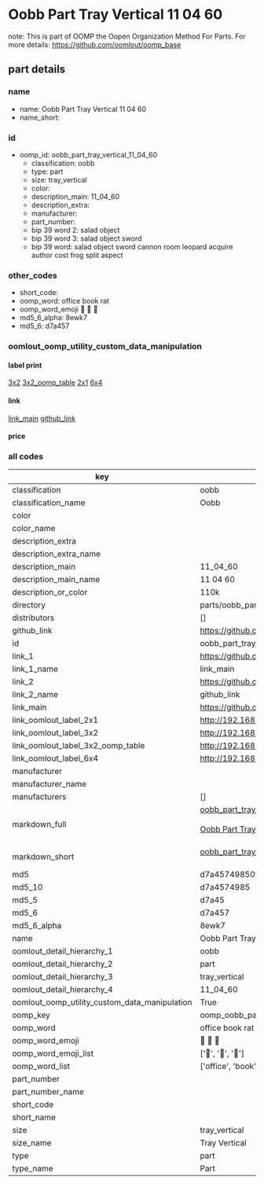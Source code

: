 # Oobb Part Tray Vertical 11 04 60  

note: This is part of OOMP the Oopen Organization Method For Parts. For more details: https://github.com/oomlout/oomp_base

##  part details





### name
* name: Oobb Part Tray Vertical 11 04 60
* name_short: 
### id
* oomp_id: oobb_part_tray_vertical_11_04_60
  * classification: oobb
  * type: part
  * size: tray_vertical
  * color: 
  * description_main: 11_04_60
  * description_extra: 
  * manufacturer: 
  * part_number: 
  * bip 39 word 2: salad object
  * bip 39 word 3: salad object sword
  * bip 39 word: salad object sword cannon room leopard acquire author cost frog split aspect

### other_codes
* short_code: 
* oomp_word: office book rat
* oomp_word_emoji :office: :book: :rat:
* md5_6_alpha: 8ewk7
* md5_6: d7a457






### oomlout_oomp_utility_custom_data_manipulation
#### label print
[3x2](http://192.168.1.245:1112/?label=oomp%208ewk7)
[3x2_oomp_table](http://192.168.1.107:1112/?label=oomp%208ewk7)
[2x1](http://192.168.1.242:1112/?label=oomp%208ewk7)
[6x4](http://192.168.1.55:1112/?label=oomp%208ewk7)    

#### link

[link_main](https://github.com/oomlout/oomlout_oomp_current_version_messy/tree/main/parts/oobb_part_tray_vertical_11_04_60) [github_link](https://github.com/oomlout/oomlout_oomp_part_src/tree/main/parts/oobb_part_tray_vertical_11_04_60)                             

#### price







### all codes 
| key | value |  
| --- | --- |  
| classification | oobb |  
| classification_name | Oobb |  
| color |  |  
| color_name |  |  
| description_extra |  |  
| description_extra_name |  |  
| description_main | 11_04_60 |  
| description_main_name | 11 04 60 |  
| description_or_color | 110k |  
| directory | parts/oobb_part_tray_vertical_11_04_60 |  
| distributors | [] |  
| github_link | https://github.com/oomlout/oomlout_oomp_part_src/tree/main/parts/oobb_part_tray_vertical_11_04_60 |  
| id | oobb_part_tray_vertical_11_04_60 |  
| link_1 | https://github.com/oomlout/oomlout_oomp_current_version_messy/tree/main/parts/oobb_part_tray_vertical_11_04_60 |  
| link_1_name | link_main |  
| link_2 | https://github.com/oomlout/oomlout_oomp_part_src/tree/main/parts/oobb_part_tray_vertical_11_04_60 |  
| link_2_name | github_link |  
| link_main | https://github.com/oomlout/oomlout_oomp_current_version_messy/tree/main/parts/oobb_part_tray_vertical_11_04_60 |  
| link_oomlout_label_2x1 | http://192.168.1.242:1112/?label=oomp%208ewk7 |  
| link_oomlout_label_3x2 | http://192.168.1.245:1112/?label=oomp%208ewk7 |  
| link_oomlout_label_3x2_oomp_table | http://192.168.1.107:1112/?label=oomp%208ewk7 |  
| link_oomlout_label_6x4 | http://192.168.1.55:1112/?label=oomp%208ewk7 |  
| manufacturer |  |  
| manufacturer_name |  |  
| manufacturers | [] |  
| markdown_full | [oobb_part_tray_vertical_11_04_60](https://github.com/oomlout/oomlout_oomp_current_version_messy/tree/main/parts/oobb_part_tray_vertical_11_04_60)<br>[](https://github.com/oomlout/oomlout_oomp_current_version_messy/tree/main/parts/oobb_part_tray_vertical_11_04_60)<br>[Oobb Part Tray Vertical 11 04 60](https://github.com/oomlout/oomlout_oomp_current_version_messy/tree/main/parts/oobb_part_tray_vertical_11_04_60)<br><br> |  
| markdown_short | [oobb_part_tray_vertical_11_04_60](https://github.com/oomlout/oomlout_oomp_current_version_messy/tree/main/parts/oobb_part_tray_vertical_11_04_60)<br><br> |  
| md5 | d7a45749850f6046015df217b8a605f2 |  
| md5_10 | d7a4574985 |  
| md5_5 | d7a45 |  
| md5_6 | d7a457 |  
| md5_6_alpha | 8ewk7 |  
| name | Oobb Part Tray Vertical 11 04 60 |  
| oomlout_detail_hierarchy_1 | oobb |  
| oomlout_detail_hierarchy_2 | part |  
| oomlout_detail_hierarchy_3 | tray_vertical |  
| oomlout_detail_hierarchy_4 | 11_04_60 |  
| oomlout_oomp_utility_custom_data_manipulation | True |  
| oomp_key | oomp_oobb_part_tray_vertical_11_04_60 |  
| oomp_word | office book rat |  
| oomp_word_emoji | :office: :book: :rat: |  
| oomp_word_emoji_list | [':office:', ':book:', ':rat:'] |  
| oomp_word_list | ['office', 'book', 'rat'] |  
| part_number |  |  
| part_number_name |  |  
| short_code |  |  
| short_name |  |  
| size | tray_vertical |  
| size_name | Tray Vertical |  
| type | part |  
| type_name | Part |  

